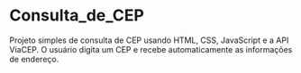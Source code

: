 # Consulta_de_CEP
Projeto simples de consulta de CEP usando HTML, CSS, JavaScript e a API ViaCEP. O usuário digita um CEP e recebe automaticamente as informações de endereço.
